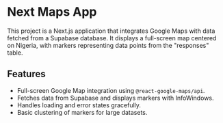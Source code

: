 # Next Maps App

This project is a Next.js application that integrates Google Maps with data fetched from a Supabase database. It displays a full-screen map centered on Nigeria, with markers representing data points from the "responses" table.

## Features

- Full-screen Google Map integration using `@react-google-maps/api`.
- Fetches data from Supabase and displays markers with InfoWindows.
- Handles loading and error states gracefully.
- Basic clustering of markers for large datasets.